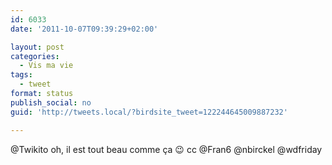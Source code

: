 ```yaml
---
id: 6033
date: '2011-10-07T09:39:29+02:00'

layout: post
categories:
  - Vis ma vie
tags:
  - tweet
format: status
publish_social: no
guid: 'http://tweets.local/?birdsite_tweet=122244645009887232'

---
```


@Twikito oh, il est tout beau comme ça 😉 cc @Fran6 @nbirckel @wdfriday
